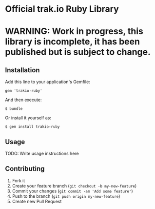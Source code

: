 # Official trak.io Ruby Library

# WARNING: Work in progress, this library is incomplete, it has been published but is subject to change.

## Installation

Add this line to your application's Gemfile:

    gem 'trakio-ruby'

And then execute:

    $ bundle

Or install it yourself as:

    $ gem install trakio-ruby

## Usage

TODO: Write usage instructions here

## Contributing

1. Fork it
2. Create your feature branch (`git checkout -b my-new-feature`)
3. Commit your changes (`git commit -am 'Add some feature'`)
4. Push to the branch (`git push origin my-new-feature`)
5. Create new Pull Request
